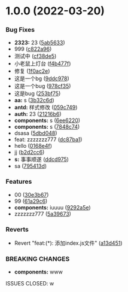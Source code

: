 # 1.0.0 (2022-03-20)


### Bug Fixes

* **2323:** 23 ([5ab5633](https://github.com/zhouzefei/commit-custom/commit/5ab56332650ff9dc6d47d9459f8d2d91f3c1e326))
* 999 ([c822a96](https://github.com/zhouzefei/commit-custom/commit/c822a964696a8578e0fa6057d01064bab0fb460c))
* 测试中 ([cf38de5](https://github.com/zhouzefei/commit-custom/commit/cf38de50fa1f9b391798fc2c49132af1bb16f079))
* 小老鼠上灯台 ([f4b477f](https://github.com/zhouzefei/commit-custom/commit/f4b477f8180ce0f6aae3a44b5ecfe5495245d50b))
* 修复 ([1f0ac2e](https://github.com/zhouzefei/commit-custom/commit/1f0ac2ea3dc6b8f861b54c9600423cc60187c110))
* 这是一个bg ([9ddc978](https://github.com/zhouzefei/commit-custom/commit/9ddc9787e6e40280c875e184ab17ad214de22267))
* 这是一个bug ([978cf35](https://github.com/zhouzefei/commit-custom/commit/978cf358823017c4fc7755994cb551dc27b5ec96))
* 这是bug ([253bf75](https://github.com/zhouzefei/commit-custom/commit/253bf75fb002cb5c96ab6355e942e01ddd5a6aa9))
* **aa:** s ([3b32c6d](https://github.com/zhouzefei/commit-custom/commit/3b32c6d91a9db0ccbcb617af164b1b463b6599f2))
* **antd:** 样式修改 ([059c749](https://github.com/zhouzefei/commit-custom/commit/059c7495d71fb6aab067599c7e2039847d077396))
* **auth:** 23 ([21216b6](https://github.com/zhouzefei/commit-custom/commit/21216b6b0337e4a5d49f59b2e925e3528590c4e9))
* **components:** s ([6ee6220](https://github.com/zhouzefei/commit-custom/commit/6ee6220ba67f6a8b0a2885be7de02bf244325f78))
* **components:** s ([7848c74](https://github.com/zhouzefei/commit-custom/commit/7848c74a48759f212aff72f1d68d5b45b63a92f4))
* dsasa ([5dbd048](https://github.com/zhouzefei/commit-custom/commit/5dbd048775514a369e951f1d9552366fa141852c))
* feat: zzzzzzz777 ([dc87ba1](https://github.com/zhouzefei/commit-custom/commit/dc87ba1ef15a09dcc75fafb15efe54be9255d893))
* hello ([0168e4f](https://github.com/zhouzefei/commit-custom/commit/0168e4fdad25c792aa2faac43a133d937c0a3f1f))
* jj ([b2d2cc6](https://github.com/zhouzefei/commit-custom/commit/b2d2cc669070ecc4ab62235283e88a23d8535c0a))
* **s:** 事事顺遂 ([ddcd975](https://github.com/zhouzefei/commit-custom/commit/ddcd9752ae17218f9f413601e6a1e41fa16b5120))
* sa ([795413d](https://github.com/zhouzefei/commit-custom/commit/795413dd48078d76a2fe377bd04042537bb75077))


### Features

* 00 ([30e3b67](https://github.com/zhouzefei/commit-custom/commit/30e3b672556faffeb0b8f07d7c9a4a952ed6916f))
* 99 ([61a29c6](https://github.com/zhouzefei/commit-custom/commit/61a29c61353b143c458678aab746fe855eef5d71))
* **components:** iuuuu ([9292a5e](https://github.com/zhouzefei/commit-custom/commit/9292a5ea30efa0352532ca274f07b02d8a2660c0))
* zzzzzzz777 ([5a39673](https://github.com/zhouzefei/commit-custom/commit/5a396738dedfa831bb89815fff52ea9b04c3bc80))


### Reverts

* Revert "feat:(*): 添加index.js文件" ([a13d451](https://github.com/zhouzefei/commit-custom/commit/a13d4515cdb1b1efa420abbdcbaa0b923bf3316d))


### BREAKING CHANGES

* **components:** www

ISSUES CLOSED: w



